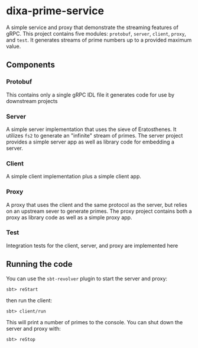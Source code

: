 # dixa-prime-service
A simple service and proxy that demonstrate the streaming features of gRPC. This project contains
five modules: `protobuf`, `server`, `client`, `proxy`, and `test`. It generates streams of prime 
numbers up to a provided maximum value.

## Components
### Protobuf
This contains only a single gRPC IDL file it generates code for use by downstream projects

### Server
A simple server implementation that uses the sieve of Eratosthenes. It utilizes `fs2` to generate
an "infinite" stream of primes. The server project provides a simple server app as well as library
code for embedding a server.

### Client
A simple client implementation plus a simple client app.

### Proxy
A proxy that uses the client and the same protocol as the server, but relies on an upstream sever
to generate primes. The proxy project contains both a proxy as library code as well as a simple
proxy app.

### Test
Integration tests for the client, server, and proxy are implemented here

## Running the code
You can use the `sbt-revolver` plugin to start the server and proxy:

```shell
sbt> reStart
```

then run the client:

```shell
sbt> client/run
```

This will print a number of primes to the console. You can shut down the server and proxy with:

```shell
sbt> reStop
```

